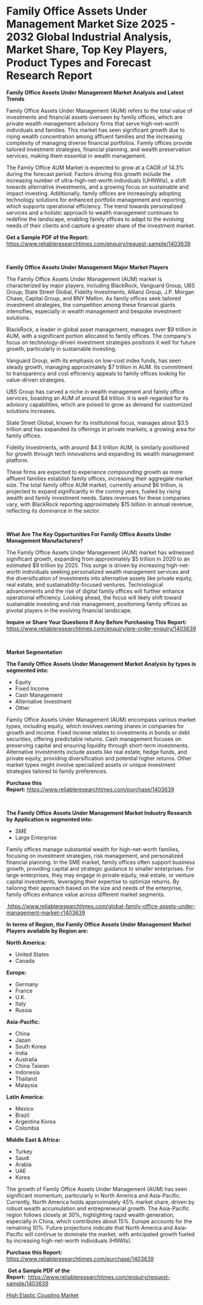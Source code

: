 <p><h1>Family Office Assets Under Management Market Size 2025 - 2032 Global Industrial Analysis, Market Share, Top Key Players, Product Types and Forecast Research Report</h1></p><p><strong>Family Office Assets Under Management Market Analysis and Latest Trends</strong></p>
<p><p>Family Office Assets Under Management (AUM) refers to the total value of investments and financial assets overseen by family offices, which are private wealth management advisory firms that serve high-net-worth individuals and families. This market has seen significant growth due to rising wealth concentration among affluent families and the increasing complexity of managing diverse financial portfolios. Family offices provide tailored investment strategies, financial planning, and wealth preservation services, making them essential in wealth management.</p><p>The Family Office AUM Market is expected to grow at a CAGR of 14.3% during the forecast period. Factors driving this growth include the increasing number of ultra-high-net-worth individuals (UHNWIs), a shift towards alternative investments, and a growing focus on sustainable and impact investing. Additionally, family offices are increasingly adopting technology solutions for enhanced portfolio management and reporting, which supports operational efficiency. The trend towards personalized services and a holistic approach to wealth management continues to redefine the landscape, enabling family offices to adapt to the evolving needs of their clients and capture a greater share of the investment market.</p></p>
<p><strong>Get a Sample PDF of the Report:&nbsp;</strong> <a href="https://www.reliableresearchtimes.com/enquiry/request-sample/1403639?utm_campaign=3517&utm_medium=2&utm_source=Github&utm_content=ia&utm_term=28032025&utm_id=family-office-assets-under-management">https://www.reliableresearchtimes.com/enquiry/request-sample/1403639</a></p>
<p>&nbsp;</p>
<p><strong>Family Office Assets Under Management Major Market Players</strong></p>
<p><p>The Family Office Assets Under Management (AUM) market is characterized by major players, including BlackRock, Vanguard Group, UBS Group, State Street Global, Fidelity Investments, Allianz Group, J.P. Morgan Chase, Capital Group, and BNY Mellon. As family offices seek tailored investment strategies, the competition among these financial giants intensifies, especially in wealth management and bespoke investment solutions.</p><p>BlackRock, a leader in global asset management, manages over $9 trillion in AUM, with a significant portion allocated to family offices. The company's focus on technology-driven investment strategies positions it well for future growth, particularly in sustainable investing.</p><p>Vanguard Group, with its emphasis on low-cost index funds, has seen steady growth, managing approximately $7 trillion in AUM. Its commitment to transparency and cost efficiency appeals to family offices looking for value-driven strategies. </p><p>UBS Group has carved a niche in wealth management and family office services, boasting an AUM of around $4 trillion. It is well-regarded for its advisory capabilities, which are poised to grow as demand for customized solutions increases.</p><p>State Street Global, known for its institutional focus, manages about $3.5 trillion and has expanded its offerings in private markets, a growing area for family offices. </p><p>Fidelity Investments, with around $4.5 trillion AUM, is similarly positioned for growth through tech innovations and expanding its wealth management platform.</p><p>These firms are expected to experience compounding growth as more affluent families establish family offices, increasing their aggregate market size. The total family office AUM market, currently around $6 trillion, is projected to expand significantly in the coming years, fueled by rising wealth and family investment needs. Sales revenues for these companies vary, with BlackRock reporting approximately $15 billion in annual revenue, reflecting its dominance in the sector.</p></p>
<p>&nbsp;</p>
<p><strong>What Are The Key Opportunities For Family Office Assets Under Management Manufacturers?</strong></p>
<p><p>The Family Office Assets Under Management (AUM) market has witnessed significant growth, expanding from approximately $5 trillion in 2020 to an estimated $9 trillion by 2025. This surge is driven by increasing high-net-worth individuals seeking personalized wealth management services and the diversification of investments into alternative assets like private equity, real estate, and sustainability-focused ventures. Technological advancements and the rise of digital family offices will further enhance operational efficiency. Looking ahead, the focus will likely shift toward sustainable investing and risk management, positioning family offices as pivotal players in the evolving financial landscape.</p></p>
<p><strong>Inquire or Share Your Questions If Any Before Purchasing This Report:</strong> <a href="https://www.reliableresearchtimes.com/enquiry/pre-order-enquiry/1403639?utm_campaign=3517&utm_medium=2&utm_source=Github&utm_content=ia&utm_term=28032025&utm_id=family-office-assets-under-management">https://www.reliableresearchtimes.com/enquiry/pre-order-enquiry/1403639</a></p>
<p>&nbsp;</p>
<p><strong>Market Segmentation</strong></p>
<p><strong>The Family Office Assets Under Management Market Analysis by types is segmented into:</strong></p>
<p><ul><li>Equity</li><li>Fixed Income</li><li>Cash Management</li><li>Alternative Investment</li><li>Other</li></ul></p>
<p><p>Family Office Assets Under Management (AUM) encompass various market types, including equity, which involves owning shares in companies for growth and income. Fixed income relates to investments in bonds or debt securities, offering predictable returns. Cash management focuses on preserving capital and ensuring liquidity through short-term investments. Alternative investments include assets like real estate, hedge funds, and private equity, providing diversification and potential higher returns. Other market types might involve specialized assets or unique investment strategies tailored to family preferences.</p></p>
<p><strong>Purchase this Report:&nbsp;</strong><a href="https://www.reliableresearchtimes.com/purchase/1403639?utm_campaign=3517&utm_medium=2&utm_source=Github&utm_content=ia&utm_term=28032025&utm_id=family-office-assets-under-management">https://www.reliableresearchtimes.com/purchase/1403639</a></p>
<p>&nbsp;</p>
<p><strong>The Family Office Assets Under Management Market Industry Research by Application is segmented into:</strong></p>
<p><ul><li>SME</li><li>Large Enterprise</li></ul></p>
<p><p>Family offices manage substantial wealth for high-net-worth families, focusing on investment strategies, risk management, and personalized financial planning. In the SME market, family offices often support business growth, providing capital and strategic guidance to smaller enterprises. For large enterprises, they may engage in private equity, real estate, or venture capital investments, leveraging their expertise to optimize returns. By tailoring their approach based on the size and needs of the enterprise, family offices enhance value across different market segments.</p></p>
<p><a href="https://www.reliableresearchtimes.com/global-family-office-assets-under-management-market-r1403639?utm_campaign=3517&utm_medium=2&utm_source=Github&utm_content=ia&utm_term=28032025&utm_id=family-office-assets-under-management">&nbsp;https://www.reliableresearchtimes.com/global-family-office-assets-under-management-market-r1403639</a></p>
<p><strong>In terms of Region, the Family Office Assets Under Management Market Players available by Region are:</strong></p>
<p>
    <p> <strong> North America: </strong>
        <ul>
            <li>United States</li>
            <li>Canada</li>
        </ul>
        </p> 
    <p> <strong> Europe: </strong>
        <ul>
            <li>Germany</li>
            <li>France</li>
            <li>U.K.</li>
            <li>Italy</li>
            <li>Russia</li>
        </ul>
        </p> 
    <p> <strong> Asia-Pacific: </strong>
        <ul>
            <li>China</li>
            <li>Japan</li>
            <li>South Korea</li>
            <li>India</li>
            <li>Australia</li>
            <li>China Taiwan</li>
            <li>Indonesia</li>
            <li>Thailand</li>
            <li>Malaysia</li>
        </ul>
        </p> 
    <p> <strong> Latin America: </strong>
        <ul>
            <li>Mexico</li>
            <li>Brazil</li>
            <li>Argentina Korea</li>
            <li>Colombia</li>
        </ul>
        </p> 
    <p> <strong> Middle East & Africa: </strong>
        <ul>
            <li>Turkey</li>
            <li>Saudi</li>
            <li>Arabia</li>
            <li>UAE</li>
            <li>Korea</li>
        </ul>
    </p>
    </p>
<p><p>The growth of Family Office Assets Under Management (AUM) has seen significant momentum, particularly in North America and Asia-Pacific. Currently, North America holds approximately 45% market share, driven by robust wealth accumulation and entrepreneurial growth. The Asia-Pacific region follows closely at 30%, highlighting rapid wealth generation, especially in China, which contributes about 15%. Europe accounts for the remaining 10%. Future projections indicate that North America and Asia-Pacific will continue to dominate the market, with anticipated growth fueled by increasing high-net-worth individuals (HNWIs).</p></p>
<p><strong>Purchase this Report: </strong><a href="https://www.reliableresearchtimes.com/purchase/1403639?utm_campaign=3517&utm_medium=2&utm_source=Github&utm_content=ia&utm_term=28032025&utm_id=family-office-assets-under-management">https://www.reliableresearchtimes.com/purchase/1403639</a></p>
<p>&nbsp;<strong>Get a Sample PDF of the Report:&nbsp;&nbsp;</strong><a href="https://www.reliableresearchtimes.com/enquiry/request-sample/1403639?utm_campaign=3517&utm_medium=2&utm_source=Github&utm_content=ia&utm_term=28032025&utm_id=family-office-assets-under-management">https://www.reliableresearchtimes.com/enquiry/request-sample/1403639</a></p>
<p><strong></strong></p>
<p><p><a href="https://github.com/forgazerbyjt/Market-Research-Report-List-1/blob/main/high-elastic-coupling-market.md?utm_campaign=3517&utm_medium=2&utm_source=Github&utm_content=ia&utm_term=28032025&utm_id=family-office-assets-under-management">High Elastic Coupling Market</a></p></p>